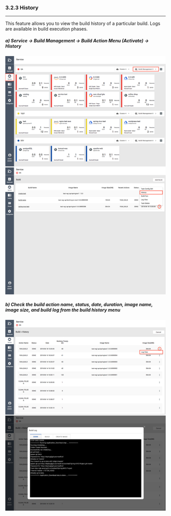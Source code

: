 ### 3.2.3 History

---

This feature allows you to view the build history of a particular build. Logs are available in build execution phases.

##### **a\) Service → Build Management → Build Action Menu \(Activate\) → History**
![](/assets/EN/2.5/3.2.3_1.png)![](/assets/EN/2.5/3.2.3_2.png)

##### b\) Check the build action name, status, date, duration, image name, image size, and build log from the build history menu
![](/assets/EN/2.5/3.2.3_3.png)![](/assets/EN/2.5/3.2.3_4.png)



